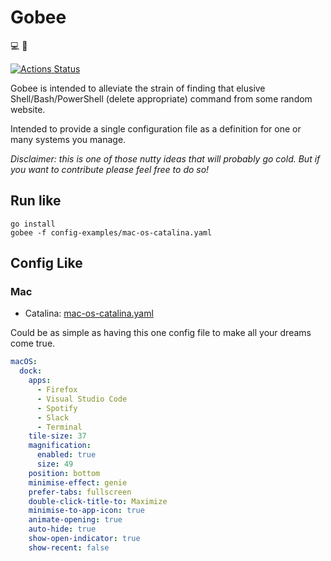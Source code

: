 # Gobee

:computer: :honeybee:

[![Actions Status](https://github.com/mattcanty/gobee/workflows/pre-commit/badge.svg)](https://github.com/mattcanty/gobee/actions)

Gobee is intended to alleviate the strain of finding that elusive
Shell/Bash/PowerShell (delete appropriate) command from some random website.

Intended to provide a single configuration file as a definition for one
or many systems you manage.

_Disclaimer: this is one of those nutty ideas that will probably go cold. But
if you want to contribute please feel free to do so!_

## Run like

```shell
go install
gobee -f config-examples/mac-os-catalina.yaml
```

## Config Like

### Mac

- Catalina: [mac-os-catalina.yaml](config-examples/mac-os-catalina.yaml)

Could be as simple as having this one config file to make
all your dreams come true.

```yaml
macOS:
  dock:
    apps:
      - Firefox
      - Visual Studio Code
      - Spotify
      - Slack
      - Terminal
    tile-size: 37
    magnification:
      enabled: true
      size: 49
    position: bottom
    minimise-effect: genie
    prefer-tabs: fullscreen
    double-click-title-to: Maximize
    minimise-to-app-icon: true
    animate-opening: true
    auto-hide: true
    show-open-indicator: true
    show-recent: false
```
